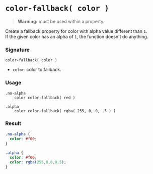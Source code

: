 # `color-fallback( color )`

> **Warning:** must be used within a property.

Create a fallback property for color with alpha value different than `1`.  
If the given color has an alpha of `1`, the function doesn't do anything.

### Signature

`color-fallback( color )`

* `color`: color to fallback.

### Usage

```stylus
.no-alpha
    color color-fallback( red )
    
.alpha
    color color-fallback( rgba( 255, 0, 0, .5 ) )
```

### Result

```css
.no-alpha {
  color: #f00;
}
    
.alpha {
  color: #f00;
  color: rgba(255,0,0,0.5);
}
```
